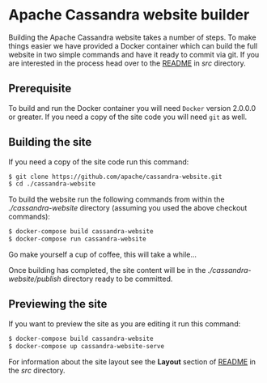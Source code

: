 Apache Cassandra website builder
================================

Building the Apache Cassandra website takes a number of steps. To make things easier we have provided a Docker container which can build the full website in two simple commands and have it ready to commit via git. If you are interested in the process head over to the [README](./src/README) in _src_ directory.

Prerequisite
------------

To build and run the Docker container you will need `Docker` version 2.0.0.0 or greater. If you need a copy of the site code you will need `git` as well.


Building the site
-----------------

If you need a copy of the site code run this command:

```bash
$ git clone https://github.com/apache/cassandra-website.git
$ cd ./cassandra-website

```

To build the website run the following commands from within the _./cassandra-website_ directory (assuming you used the above checkout commands):

```bash
$ docker-compose build cassandra-website
$ docker-compose run cassandra-website
```

Go make yourself a cup of coffee, this will take a while...

Once building has completed, the site content will be in the _./cassandra-website/publish_ directory ready to be committed.


Previewing the site
-------------------

If you want to preview the site as you are editing it run this command:

```bash
$ docker-compose build cassandra-website
$ docker-compose up cassandra-website-serve
```

For information about the site layout see the **Layout** section of [README](src/README#layout) in the _src_ directory.